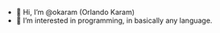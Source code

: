 - 👋 Hi, I’m @okaram (Orlando Karam)
- 👀 I’m interested in programming, in basically any language.

<!---
okaram/okaram is a ✨ special ✨ repository because its `README.md` (this file) appears on your GitHub profile.
You can click the Preview link to take a look at your changes.
--->
